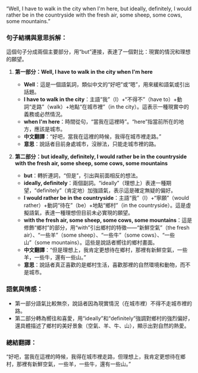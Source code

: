 “Well, I have to walk in the city when I'm here, but ideally, definitely, I would rather be in the countryside with the fresh air, some sheep, some cows, some mountains.”

### 句子結構與意思拆解：
這個句子分成兩個主要部分，用“but”連接，表達了一個對比：現實的情況和理想的願望。

1. **第一部分：Well, I have to walk in the city when I'm here**
   - **Well**：這是一個語氣詞，類似中文的“好吧”或“嗯”，用來緩和語氣或引出話題。
   - **I have to walk in the city**：主語“我”（I）+“不得不”（have to）+動詞“走路”（walk）+地點“在城市裡”（in the city）。這表示一種現實中的義務或必然情況。
   - **when I'm here**：時間從句，“當我在這裡時”。“here”指當前所在的地方，應該是城市。
   - **中文翻譯**：“好吧，當我在這裡的時候，我得在城市裡走路。”
   - **意思**：說話者目前身處城市，沒辦法，只能走城市裡的路。

2. **第二部分：but ideally, definitely, I would rather be in the countryside with the fresh air, some sheep, some cows, some mountains**
   - **but**：轉折連詞，“但是”，引出與前面相反的想法。
   - **ideally, definitely**：兩個副詞。“ideally”（理想上）表達一種期望，“definitely”（肯定地）加強語氣，表示這是確定無疑的偏好。
   - **I would rather be in the countryside**：主語“我”（I）+“寧願”（would rather）+動詞“待在”（be）+地點“鄉村”（in the countryside）。這是虛擬語氣，表達一種理想但目前未必實現的願望。
   - **with the fresh air, some sheep, some cows, some mountains**：這是修飾“鄉村”的部分，用“with”引出鄉村的特徵——“新鮮空氣”（the fresh air）、“一些羊”（some sheep）、“一些牛”（some cows）、“一些山”（some mountains）。這些是說話者嚮往的鄉村畫面。
   - **中文翻譯**：“但是理想上，我肯定更想待在鄉村，那裡有新鮮空氣，一些羊，一些牛，還有一些山。”
   - **意思**：說話者真正喜歡的是鄉村生活，喜歡那裡的自然環境和動物，而不是城市。

### 語氣與情感：
- 第一部分語氣比較無奈，說話者因為現實情況（在城市裡）不得不走城市裡的路。
- 第二部分轉為嚮往和喜愛，用“ideally”和“definitely”強調對鄉村的強烈偏好，還具體描述了鄉村的美好景象（空氣、羊、牛、山），顯示出對自然的熱愛。

### 總結翻譯：
“好吧，當我在這裡的時候，我得在城市裡走路，但理想上，我肯定更想待在鄉村，那裡有新鮮空氣，一些羊，一些牛，還有一些山。”
